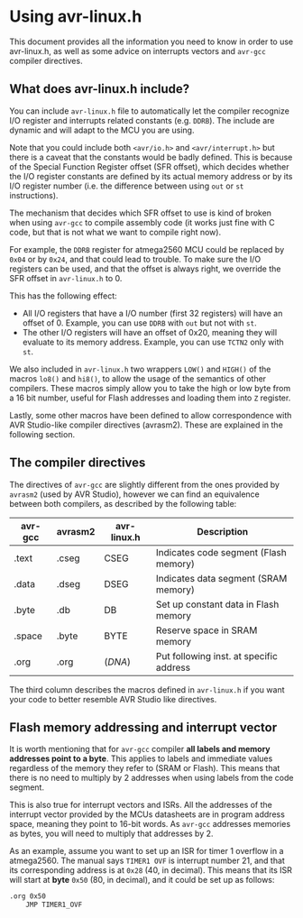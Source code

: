 # Using avr-linux.h

This document provides all the information you need to know in order to use
avr-linux.h, as well as some advice on interrupts vectors and `avr-gcc` compiler
directives.

## What does avr-linux.h include?

You can include `avr-linux.h` file to automatically let the compiler recognize
I/O register and interrupts related constants (e.g. `DDRB`). The include are
dynamic and will adapt to the MCU you are using.

Note that you could include both `<avr/io.h>` and `<avr/interrupt.h>` but there
is a caveat that the constants would be badly defined. This is because of the
Special Function Register offset (SFR offset), which decides whether the I/O
register constants are defined by its actual memory address or by its I/O
register number (i.e. the difference between using `out` or `st` instructions).

The mechanism that decides which SFR offset to use is kind of broken when using
`avr-gcc` to compile assembly code (it works just fine with C code, but that is
not what we want to compile right now).

For example, the `DDRB` register for atmega2560 MCU could be replaced by `0x04`
or by `0x24`, and that could lead to trouble. To make sure the I/O registers can
be used, and that the offset is always right, we override the SFR offset in
`avr-linux.h` to 0.

This has the following effect:

- All I/O registers that have a I/O number (first 32 registers) will have an
  offset of 0. Example, you can use `DDRB` with `out` but not with `st`.
- The other I/O registers will have an offset of 0x20, meaning they will
  evaluate to its memory address. Example, you can use `TCTN2` only with `st`.

We also included in `avr-linux.h` two wrappers `LOW()` and `HIGH()` of the
macros `lo8()` and `hi8()`, to allow the usage of the semantics of other
compilers. These macros simply allow you to take the high or low byte from a 16
bit number, useful for Flash addresses and loading them into `Z` register.

Lastly, some other macros have been defined to allow correspondence with AVR
Studio-like compiler directives (avrasm2). These are explained in the following
section.

## The compiler directives

The directives of `avr-gcc` are slightly different from the ones provided by
`avrasm2` (used by AVR Studio), however we can find an equivalence between both
compilers, as described by the following table:

| avr-gcc | avrasm2 | avr-linux.h | Description                             |
| ------- | ------- | ----------- | --------------------------------------- |
| .text   | .cseg   | CSEG        | Indicates code segment (Flash memory)   |
| .data   | .dseg   | DSEG        | Indicates data segment (SRAM memory)    |
| .byte   | .db     | DB          | Set up constant data in Flash memory    |
| .space  | .byte   | BYTE        | Reserve space in SRAM memory            |
| .org    | .org    | (_DNA_)     | Put following inst. at specific address |

The third column describes the macros defined in `avr-linux.h` if you want your
code to better resemble AVR Studio like directives.

## Flash memory addressing and interrupt vector

It is worth mentioning that for `avr-gcc` compiler __all labels and memory
addresses point to a byte__. This applies to labels and immediate values
regardless of the memory they refer to (SRAM or Flash). This means that there is
no need to multiply by 2 addresses when using labels from the code segment.

This is also true for interrupt vectors and ISRs. All the addresses of the
interrupt vector provided by the MCUs datasheets are in program address space,
meaning they point to 16-bit words. As `avr-gcc` addresses memories as bytes,
you will need to multiply that addresses by 2.

As an example, assume you want to set up an ISR for timer 1 overflow in a
atmega2560. The manual says `TIMER1 OVF` is interrupt number 21, and that its
corresponding address is at `0x28` (40, in decimal). This means that its ISR
will start at __byte__ `0x50` (80, in decimal), and it could be set up as
follows:

```bash
.org 0x50
    JMP TIMER1_OVF
```

